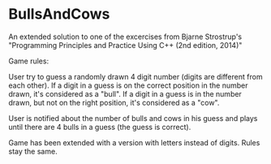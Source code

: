 # BullsAndCows

An extended solution to one of the excercises from 
Bjarne Strostrup's "Programming Principles and Practice Using C++ (2nd edition, 2014)"

Game rules:

User try to guess a randomly drawn 4 digit number (digits are different from each other).
If a digit in a guess is on the correct position in the number drawn, it's considered as a "bull".
If a digit in a guess is in the number drawn, but not on the right position, it's considered as a "cow".

User is notified about the number of bulls and cows in his guess
and plays until there are 4 bulls in a guess (the guess is correct).

Game has been extended with a version with letters instead of digits. Rules stay the same.
